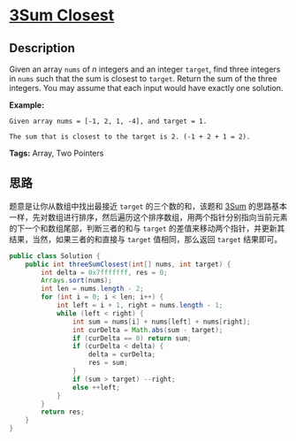 # [3Sum Closest][title]

## Description

Given an array `nums` of *n* integers and an integer `target`, find three integers in `nums` such that the sum is closest to `target`. Return the sum of the three integers. You may assume that each input would have exactly one solution.

**Example:**

```
Given array nums = [-1, 2, 1, -4], and target = 1.

The sum that is closest to the target is 2. (-1 + 2 + 1 = 2).
```

**Tags:** Array, Two Pointers


## 思路

题意是让你从数组中找出最接近 `target` 的三个数的和，该题和 [3Sum][015] 的思路基本一样，先对数组进行排序，然后遍历这个排序数组，用两个指针分别指向当前元素的下一个和数组尾部，判断三者的和与 `target` 的差值来移动两个指针，并更新其结果，当然，如果三者的和直接与 `target` 值相同，那么返回 `target` 结果即可。

```java
public class Solution {
    public int threeSumClosest(int[] nums, int target) {
        int delta = 0x7fffffff, res = 0;
        Arrays.sort(nums);
        int len = nums.length - 2;
        for (int i = 0; i < len; i++) {
            int left = i + 1, right = nums.length - 1;
            while (left < right) {
                int sum = nums[i] + nums[left] + nums[right];
                int curDelta = Math.abs(sum - target);
                if (curDelta == 0) return sum;
                if (curDelta < delta) {
                    delta = curDelta;
                    res = sum;
                }
                if (sum > target) --right;
                else ++left;
            }
        }
        return res;
    }
}
```


[015]: https://github.com/lxzmxl/Awesome-leetcode/blob/master/note/015/README.md
[title]: https://leetcode.com/problems/3sum-closest


